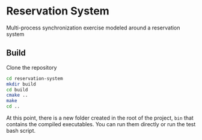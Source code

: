 # Reservation System

Multi-process synchronization exercise modeled around a reservation system 

## Build

Clone the repository

```bash
cd reservation-system
mkdir build
cd build
cmake ..
make
cd ..
```

At this point, there is a new folder created in the root of the project, `bin` that contains the compiled executables. You can run them directly or run the test bash script.
